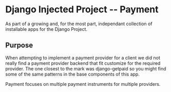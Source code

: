 Django Injected Project -- Payment
==================================

As part of a growing and, for the most part, independant collection of installable apps for the Django Project. 

Purpose
-------
When attempting to implement a payment provider for a client we did not really find a payment provider backend that fit
customize for the required provider. The one closest to the mark was django-getpaid so you might find some of the same 
patterns in the base components of this app. 

Payment focuses on multiple payment instruments for multiple providers. 


